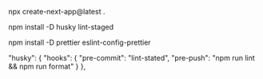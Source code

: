 npx create-next-app@latest .

npm install -D husky lint-staged

npm install -D prettier eslint-config-prettier

"husky": {
"hooks": {
"pre-commit": "lint-stated",
"pre-push": "npm run lint && npm run format"
}
},

